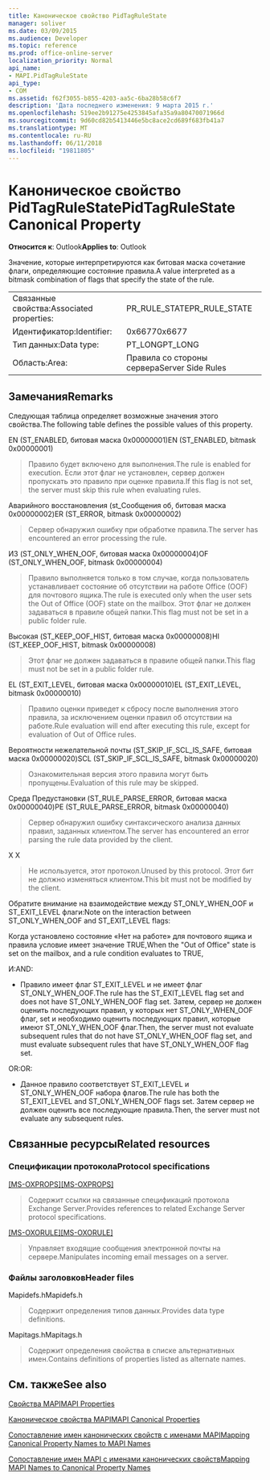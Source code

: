 ```yaml
---
title: Каноническое свойство PidTagRuleState
manager: soliver
ms.date: 03/09/2015
ms.audience: Developer
ms.topic: reference
ms.prod: office-online-server
localization_priority: Normal
api_name:
- MAPI.PidTagRuleState
api_type:
- COM
ms.assetid: f62f3055-b855-4203-aa5c-6ba28b58c6f7
description: 'Дата последнего изменения: 9 марта 2015 г.'
ms.openlocfilehash: 519ee2b91275e4253845afa35a9a80470071966d
ms.sourcegitcommit: 9d60cd82b5413446e5bc8ace2cd689f683fb41a7
ms.translationtype: MT
ms.contentlocale: ru-RU
ms.lasthandoff: 06/11/2018
ms.locfileid: "19811805"
---
```

# <a name="pidtagrulestate-canonical-property"></a><span data-ttu-id="7e870-103">Каноническое свойство PidTagRuleState</span><span class="sxs-lookup"><span data-stu-id="7e870-103">PidTagRuleState Canonical Property</span></span>

  
  
<span data-ttu-id="7e870-104">**Относится к**: Outlook</span><span class="sxs-lookup"><span data-stu-id="7e870-104">**Applies to**: Outlook</span></span> 
  
<span data-ttu-id="7e870-105">Значение, которые интерпретируются как битовая маска сочетание флаги, определяющие состояние правила.</span><span class="sxs-lookup"><span data-stu-id="7e870-105">A value interpreted as a bitmask combination of flags that specify the state of the rule.</span></span>
  
|||
|:-----|:-----|
|<span data-ttu-id="7e870-106">Связанные свойства:</span><span class="sxs-lookup"><span data-stu-id="7e870-106">Associated properties:</span></span>  <br/> |<span data-ttu-id="7e870-107">PR_RULE_STATE</span><span class="sxs-lookup"><span data-stu-id="7e870-107">PR_RULE_STATE</span></span>  <br/> |
|<span data-ttu-id="7e870-108">Идентификатор:</span><span class="sxs-lookup"><span data-stu-id="7e870-108">Identifier:</span></span>  <br/> |<span data-ttu-id="7e870-109">0x6677</span><span class="sxs-lookup"><span data-stu-id="7e870-109">0x6677</span></span>  <br/> |
|<span data-ttu-id="7e870-110">Тип данных:</span><span class="sxs-lookup"><span data-stu-id="7e870-110">Data type:</span></span>  <br/> |<span data-ttu-id="7e870-111">PT_LONG</span><span class="sxs-lookup"><span data-stu-id="7e870-111">PT_LONG</span></span>  <br/> |
|<span data-ttu-id="7e870-112">Область:</span><span class="sxs-lookup"><span data-stu-id="7e870-112">Area:</span></span>  <br/> |<span data-ttu-id="7e870-113">Правила со стороны сервера</span><span class="sxs-lookup"><span data-stu-id="7e870-113">Server Side Rules</span></span>  <br/> |
   
## <a name="remarks"></a><span data-ttu-id="7e870-114">Замечания</span><span class="sxs-lookup"><span data-stu-id="7e870-114">Remarks</span></span>

<span data-ttu-id="7e870-115">Следующая таблица определяет возможные значения этого свойства.</span><span class="sxs-lookup"><span data-stu-id="7e870-115">The following table defines the possible values of this property.</span></span>
  
<span data-ttu-id="7e870-116">EN (ST_ENABLED, битовая маска 0x00000001)</span><span class="sxs-lookup"><span data-stu-id="7e870-116">EN (ST_ENABLED, bitmask 0x00000001)</span></span>
  
> <span data-ttu-id="7e870-117">Правило будет включено для выполнения.</span><span class="sxs-lookup"><span data-stu-id="7e870-117">The rule is enabled for execution.</span></span> <span data-ttu-id="7e870-118">Если этот флаг не установлен, сервер должен пропускать это правило при оценке правила.</span><span class="sxs-lookup"><span data-stu-id="7e870-118">If this flag is not set, the server must skip this rule when evaluating rules.</span></span>
    
<span data-ttu-id="7e870-119">Аварийного восстановления (st_Сообщения об, битовая маска 0x00000002)</span><span class="sxs-lookup"><span data-stu-id="7e870-119">ER (ST_ERROR, bitmask 0x00000002)</span></span>
  
> <span data-ttu-id="7e870-120">Сервер обнаружил ошибку при обработке правила.</span><span class="sxs-lookup"><span data-stu-id="7e870-120">The server has encountered an error processing the rule.</span></span>
    
<span data-ttu-id="7e870-121">ИЗ (ST_ONLY_WHEN_OOF, битовая маска 0x00000004)</span><span class="sxs-lookup"><span data-stu-id="7e870-121">OF (ST_ONLY_WHEN_OOF, bitmask 0x00000004)</span></span>
  
> <span data-ttu-id="7e870-122">Правило выполняется только в том случае, когда пользователь устанавливает состояние об отсутствии на работе Office (OOF) для почтового ящика.</span><span class="sxs-lookup"><span data-stu-id="7e870-122">The rule is executed only when the user sets the Out of Office (OOF) state on the mailbox.</span></span> <span data-ttu-id="7e870-123">Этот флаг не должен задаваться в правиле общей папки.</span><span class="sxs-lookup"><span data-stu-id="7e870-123">This flag must not be set in a public folder rule.</span></span>
    
<span data-ttu-id="7e870-124">Высокая (ST_KEEP_OOF_HIST, битовая маска 0x00000008)</span><span class="sxs-lookup"><span data-stu-id="7e870-124">HI (ST_KEEP_OOF_HIST, bitmask 0x00000008)</span></span>
  
> <span data-ttu-id="7e870-125">Этот флаг не должен задаваться в правиле общей папки.</span><span class="sxs-lookup"><span data-stu-id="7e870-125">This flag must not be set in a public folder rule.</span></span>
    
<span data-ttu-id="7e870-126">EL (ST_EXIT_LEVEL, битовая маска 0x00000010)</span><span class="sxs-lookup"><span data-stu-id="7e870-126">EL (ST_EXIT_LEVEL, bitmask 0x00000010)</span></span>
  
> <span data-ttu-id="7e870-127">Правило оценки приведет к сбросу после выполнения этого правила, за исключением оценки правил об отсутствии на работе.</span><span class="sxs-lookup"><span data-stu-id="7e870-127">Rule evaluation will end after executing this rule, except for evaluation of Out of Office rules.</span></span>
    
<span data-ttu-id="7e870-128">Вероятности нежелательной почты (ST_SKIP_IF_SCL_IS_SAFE, битовая маска 0x00000020)</span><span class="sxs-lookup"><span data-stu-id="7e870-128">SCL (ST_SKIP_IF_SCL_IS_SAFE, bitmask 0x00000020)</span></span>
  
> <span data-ttu-id="7e870-129">Ознакомительная версия этого правила могут быть пропущены.</span><span class="sxs-lookup"><span data-stu-id="7e870-129">Evaluation of this rule may be skipped.</span></span>
    
<span data-ttu-id="7e870-130">Среда Предустановки (ST_RULE_PARSE_ERROR, битовая маска 0x00000040)</span><span class="sxs-lookup"><span data-stu-id="7e870-130">PE (ST_RULE_PARSE_ERROR, bitmask 0x00000040)</span></span>
  
> <span data-ttu-id="7e870-131">Сервер обнаружил ошибку синтаксического анализа данных правил, заданных клиентом.</span><span class="sxs-lookup"><span data-stu-id="7e870-131">The server has encountered an error parsing the rule data provided by the client.</span></span>
    
<span data-ttu-id="7e870-132">X </span><span class="sxs-lookup"><span data-stu-id="7e870-132">X</span></span>
  
> <span data-ttu-id="7e870-133">Не используется, этот протокол.</span><span class="sxs-lookup"><span data-stu-id="7e870-133">Unused by this protocol.</span></span> <span data-ttu-id="7e870-134">Этот бит не должно изменяться клиентом.</span><span class="sxs-lookup"><span data-stu-id="7e870-134">This bit must not be modified by the client.</span></span>
    
<span data-ttu-id="7e870-135">Обратите внимание на взаимодействие между ST_ONLY_WHEN_OOF и ST_EXIT_LEVEL флаги:</span><span class="sxs-lookup"><span data-stu-id="7e870-135">Note on the interaction between ST_ONLY_WHEN_OOF and ST_EXIT_LEVEL flags:</span></span> 
  
<span data-ttu-id="7e870-136">Когда установлено состояние «Нет на работе» для почтового ящика и правила условие имеет значение TRUE,</span><span class="sxs-lookup"><span data-stu-id="7e870-136">When the "Out of Office" state is set on the mailbox, and a rule condition evaluates to TRUE,</span></span> 
  
<span data-ttu-id="7e870-137">И:</span><span class="sxs-lookup"><span data-stu-id="7e870-137">AND:</span></span>
  
- <span data-ttu-id="7e870-138">Правило имеет флаг ST_EXIT_LEVEL и не имеет флаг ST_ONLY_WHEN_OOF.</span><span class="sxs-lookup"><span data-stu-id="7e870-138">The rule has the ST_EXIT_LEVEL flag set and does not have ST_ONLY_WHEN_OOF flag set.</span></span> <span data-ttu-id="7e870-139">Затем, сервер не должен оценить последующих правил, у которых нет ST_ONLY_WHEN_OOF флаг, set и необходимо оценить последующих правил, которые имеют ST_ONLY_WHEN_OOF флаг.</span><span class="sxs-lookup"><span data-stu-id="7e870-139">Then, the server must not evaluate subsequent rules that do not have ST_ONLY_WHEN_OOF flag set, and must evaluate subsequent rules that have ST_ONLY_WHEN_OOF flag set.</span></span>
    
<span data-ttu-id="7e870-140">OR:</span><span class="sxs-lookup"><span data-stu-id="7e870-140">OR:</span></span>
  
- <span data-ttu-id="7e870-141">Данное правило соответствует ST_EXIT_LEVEL и ST_ONLY_WHEN_OOF набора флагов.</span><span class="sxs-lookup"><span data-stu-id="7e870-141">The rule has both the ST_EXIT_LEVEL and ST_ONLY_WHEN_OOF flags set.</span></span> <span data-ttu-id="7e870-142">Затем сервер не должен оценить все последующие правила.</span><span class="sxs-lookup"><span data-stu-id="7e870-142">Then, the server must not evaluate any subsequent rules.</span></span>
    
## <a name="related-resources"></a><span data-ttu-id="7e870-143">Связанные ресурсы</span><span class="sxs-lookup"><span data-stu-id="7e870-143">Related resources</span></span>

### <a name="protocol-specifications"></a><span data-ttu-id="7e870-144">Спецификации протокола</span><span class="sxs-lookup"><span data-stu-id="7e870-144">Protocol specifications</span></span>

<span data-ttu-id="7e870-145">[[MS-OXPROPS]](http://msdn.microsoft.com/library/f6ab1613-aefe-447d-a49c-18217230b148%28Office.15%29.aspx)</span><span class="sxs-lookup"><span data-stu-id="7e870-145">[[MS-OXPROPS]](http://msdn.microsoft.com/library/f6ab1613-aefe-447d-a49c-18217230b148%28Office.15%29.aspx)</span></span>
  
> <span data-ttu-id="7e870-146">Содержит ссылки на связанные спецификаций протокола Exchange Server.</span><span class="sxs-lookup"><span data-stu-id="7e870-146">Provides references to related Exchange Server protocol specifications.</span></span>
    
<span data-ttu-id="7e870-147">[[MS-OXORULE]](http://msdn.microsoft.com/library/70ac9436-501e-43e2-9163-20d2b546b886%28Office.15%29.aspx)</span><span class="sxs-lookup"><span data-stu-id="7e870-147">[[MS-OXORULE]](http://msdn.microsoft.com/library/70ac9436-501e-43e2-9163-20d2b546b886%28Office.15%29.aspx)</span></span>
  
> <span data-ttu-id="7e870-148">Управляет входящие сообщения электронной почты на сервере.</span><span class="sxs-lookup"><span data-stu-id="7e870-148">Manipulates incoming email messages on a server.</span></span>
    
### <a name="header-files"></a><span data-ttu-id="7e870-149">Файлы заголовков</span><span class="sxs-lookup"><span data-stu-id="7e870-149">Header files</span></span>

<span data-ttu-id="7e870-150">Mapidefs.h</span><span class="sxs-lookup"><span data-stu-id="7e870-150">Mapidefs.h</span></span>
  
> <span data-ttu-id="7e870-151">Содержит определения типов данных.</span><span class="sxs-lookup"><span data-stu-id="7e870-151">Provides data type definitions.</span></span>
    
<span data-ttu-id="7e870-152">Mapitags.h</span><span class="sxs-lookup"><span data-stu-id="7e870-152">Mapitags.h</span></span>
  
> <span data-ttu-id="7e870-153">Содержит определения свойства в списке альтернативных имен.</span><span class="sxs-lookup"><span data-stu-id="7e870-153">Contains definitions of properties listed as alternate names.</span></span>
    
## <a name="see-also"></a><span data-ttu-id="7e870-154">См. также</span><span class="sxs-lookup"><span data-stu-id="7e870-154">See also</span></span>



[<span data-ttu-id="7e870-155">Свойства MAPI</span><span class="sxs-lookup"><span data-stu-id="7e870-155">MAPI Properties</span></span>](mapi-properties.md)
  
[<span data-ttu-id="7e870-156">Каноническое свойства MAPI</span><span class="sxs-lookup"><span data-stu-id="7e870-156">MAPI Canonical Properties</span></span>](mapi-canonical-properties.md)
  
[<span data-ttu-id="7e870-157">Сопоставление имен канонических свойств с именами MAPI</span><span class="sxs-lookup"><span data-stu-id="7e870-157">Mapping Canonical Property Names to MAPI Names</span></span>](mapping-canonical-property-names-to-mapi-names.md)
  
[<span data-ttu-id="7e870-158">Сопоставление имен MAPI с именами канонических свойств</span><span class="sxs-lookup"><span data-stu-id="7e870-158">Mapping MAPI Names to Canonical Property Names</span></span>](mapping-mapi-names-to-canonical-property-names.md)

